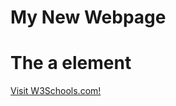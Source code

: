 # My New Webpage

<!DOCTYPE html>
<html>
<body>

<h1>The a element</h1>

<a href="https://www.w3schools.com">Visit W3Schools.com!</a>

</body>
</html>

 

